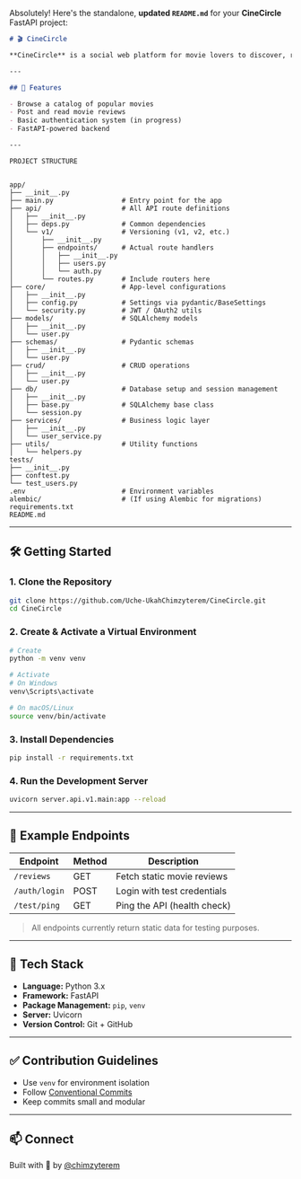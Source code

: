 Absolutely! Here's the standalone, **updated `README.md`** for your **CineCircle** FastAPI project:

```markdown
# 🎬 CineCircle

**CineCircle** is a social web platform for movie lovers to discover, review, and discuss films.

---

## 🚀 Features

- Browse a catalog of popular movies
- Post and read movie reviews
- Basic authentication system (in progress)
- FastAPI-powered backend

---

````
```
PROJECT STRUCTURE
```

```

app/
├── __init__.py
├── main.py                 # Entry point for the app
├── api/                    # All API route definitions
│   ├── __init__.py
│   ├── deps.py             # Common dependencies
│   └── v1/                 # Versioning (v1, v2, etc.)
│       ├── __init__.py
│       ├── endpoints/      # Actual route handlers
│       │   ├── __init__.py
│       │   ├── users.py
│       │   └── auth.py
│       └── routes.py       # Include routers here
├── core/                   # App-level configurations
│   ├── __init__.py
│   ├── config.py           # Settings via pydantic/BaseSettings
│   └── security.py         # JWT / OAuth2 utils
├── models/                 # SQLAlchemy models
│   ├── __init__.py
│   └── user.py
├── schemas/                # Pydantic schemas
│   ├── __init__.py
│   └── user.py
├── crud/                   # CRUD operations
│   ├── __init__.py
│   └── user.py
├── db/                     # Database setup and session management
│   ├── __init__.py
│   ├── base.py             # SQLAlchemy base class
│   └── session.py
├── services/               # Business logic layer
│   ├── __init__.py
│   └── user_service.py
├── utils/                  # Utility functions
│   └── helpers.py
tests/
├── __init__.py
├── conftest.py
└── test_users.py
.env                        # Environment variables
alembic/                    # (If using Alembic for migrations)
requirements.txt
README.md

```

---

## 🛠️ Getting Started

### 1. Clone the Repository

```bash
git clone https://github.com/Uche-UkahChimzyterem/CineCircle.git
cd CineCircle
````

### 2. Create & Activate a Virtual Environment

```bash
# Create
python -m venv venv

# Activate
# On Windows
venv\Scripts\activate

# On macOS/Linux
source venv/bin/activate
```

### 3. Install Dependencies

```bash
pip install -r requirements.txt
```

### 4. Run the Development Server

```bash
uvicorn server.api.v1.main:app --reload
```

---

## 📡 Example Endpoints

| Endpoint      | Method | Description                 |
| ------------- | ------ | --------------------------- |
| `/reviews`    | GET    | Fetch static movie reviews  |
| `/auth/login` | POST   | Login with test credentials |
| `/test/ping`  | GET    | Ping the API (health check) |

> All endpoints currently return static data for testing purposes.

---

## 📘 Tech Stack

* **Language:** Python 3.x
* **Framework:** FastAPI
* **Package Management:** `pip`, `venv`
* **Server:** Uvicorn
* **Version Control:** Git + GitHub

---

## ✅ Contribution Guidelines

* Use `venv` for environment isolation
* Follow [Conventional Commits](https://www.conventionalcommits.org/)
* Keep commits small and modular

---

## 📫 Connect

Built with 💙 by [@chimzyterem](https://www.linkedin.com/in/chimzyterem-uche-ukah-138857276)

```

